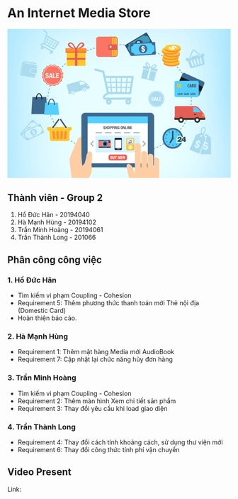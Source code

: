 #  An Internet Media Store
<p align="center">
  <img src="sourcecode/src/main/resources/assets/images/aims_cover_image.png" />
</p>

## Thành viên - Group 2

1. Hồ Đức Hân - 20194040
2. Hà Mạnh Hùng - 20194102
3. Trần Minh Hoàng - 20194061
4. Trần Thành Long - 201066

## Phân công công việc
### 1. Hồ Đức Hân  
   - Tìm kiếm vi phạm Coupling - Cohesion 
   - Requirement 5: Thêm phương thức thanh toán mới Thẻ nội địa (Domestic Card)
   - Hoàn thiện báo cáo.
### 2. Hà Mạnh Hùng 
   - Requirement 1: Thêm mặt hàng Media mới AudioBook
   - Requirement 7: Cập nhật lại chức năng hủy đơn hàng

### 3. Trần Minh Hoàng
   - Tìm kiếm vi phạm Coupling - Cohesion
   - Requirement 2: Thêm màn hình Xem chi tiết sản phẩm
   - Requirement 3: Thay đổi yêu cầu khi load giao diện
### 4. Trần Thành Long
   - Requirement 4: Thay đổi cách tính khoảng cách, sử dụng thư viện mới
   - Requirement 6: Thay đổi công thức tính phí vận chuyển
## Video Present
Link:
